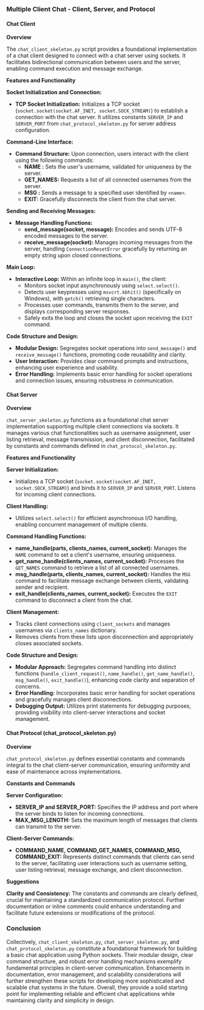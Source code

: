 ### Multiple Client Chat - Client, Server, and Protocol

#### Chat Client

**Overview**

The `chat_client_skeleton.py` script provides a foundational implementation of a chat client designed to connect with a chat server using sockets. It facilitates bidirectional communication between users and the server, enabling command execution and message exchange.

**Features and Functionality**

**Socket Initialization and Connection:**
- **TCP Socket Initialization:** Initializes a TCP socket (`socket.socket(socket.AF_INET, socket.SOCK_STREAM)`) to establish a connection with the chat server. It utilizes constants `SERVER_IP` and `SERVER_PORT` from `chat_protocol_skeleton.py` for server address configuration.

**Command-Line Interface:**
- **Command Structure:** Upon connection, users interact with the client using the following commands:
  - **NAME <name>:** Sets the user's username, validated for uniqueness by the server.
  - **GET_NAMES:** Requests a list of all connected usernames from the server.
  - **MSG <name> <message>:** Sends a message to a specified user identified by `<name>`.
  - **EXIT:** Gracefully disconnects the client from the chat server.

**Sending and Receiving Messages:**
- **Message Handling Functions:**
  - **send_message(socket, message):** Encodes and sends UTF-8 encoded messages to the server.
  - **receive_message(socket):** Manages incoming messages from the server, handling `ConnectionResetError` gracefully by returning an empty string upon closed connections.

**Main Loop:**
- **Interactive Loop:** Within an infinite loop in `main()`, the client:
  - Monitors socket input asynchronously using `select.select()`.
  - Detects user keypresses using `msvcrt.kbhit()` (specifically on Windows), with `getch()` retrieving single characters.
  - Processes user commands, transmits them to the server, and displays corresponding server responses.
  - Safely exits the loop and closes the socket upon receiving the `EXIT` command.

**Code Structure and Design:**
- **Modular Design:** Segregates socket operations into `send_message()` and `receive_message()` functions, promoting code reusability and clarity.
- **User Interaction:** Provides clear command prompts and instructions, enhancing user experience and usability.
- **Error Handling:** Implements basic error handling for socket operations and connection issues, ensuring robustness in communication.

#### Chat Server

**Overview**

`chat_server_skeleton.py` functions as a foundational chat server implementation supporting multiple client connections via sockets. It manages various chat functionalities such as username assignment, user listing retrieval, message transmission, and client disconnection, facilitated by constants and commands defined in `chat_protocol_skeleton.py`.

**Features and Functionality**

**Server Initialization:**
- Initializes a TCP socket (`socket.socket(socket.AF_INET, socket.SOCK_STREAM)`) and binds it to `SERVER_IP` and `SERVER_PORT`. Listens for incoming client connections.

**Client Handling:**
- Utilizes `select.select()` for efficient asynchronous I/O handling, enabling concurrent management of multiple clients.

**Command Handling Functions:**
- **name_handle(parts, clients_names, current_socket):** Manages the `NAME` command to set a client's username, ensuring uniqueness.
- **get_name_handle(clients_names, current_socket):** Processes the `GET_NAMES` command to retrieve a list of all connected usernames.
- **msg_handle(parts, clients_names, current_socket):** Handles the `MSG` command to facilitate message exchange between clients, validating sender and recipient.
- **exit_handle(clients_names, current_socket):** Executes the `EXIT` command to disconnect a client from the chat.

**Client Management:**
- Tracks client connections using `client_sockets` and manages usernames via `clients_names` dictionary.
- Removes clients from these lists upon disconnection and appropriately closes associated sockets.

**Code Structure and Design:**
- **Modular Approach:** Segregates command handling into distinct functions (`handle_client_request()`, `name_handle()`, `get_name_handle()`, `msg_handle()`, `exit_handle()`), enhancing code clarity and separation of concerns.
- **Error Handling:** Incorporates basic error handling for socket operations and gracefully manages client disconnections.
- **Debugging Output:** Utilizes print statements for debugging purposes, providing visibility into client-server interactions and socket management.

#### Chat Protocol (chat_protocol_skeleton.py)

**Overview**

`chat_protocol_skeleton.py` defines essential constants and commands integral to the chat client-server communication, ensuring uniformity and ease of maintenance across implementations.

**Constants and Commands**

**Server Configuration:**
- **SERVER_IP and SERVER_PORT:** Specifies the IP address and port where the server binds to listen for incoming connections.
- **MAX_MSG_LENGTH:** Sets the maximum length of messages that clients can transmit to the server.

**Client-Server Commands:**
- **COMMAND_NAME, COMMAND_GET_NAMES, COMMAND_MSG, COMMAND_EXIT:** Represents distinct commands that clients can send to the server, facilitating user interactions such as username setting, user listing retrieval, message exchange, and client disconnection.

**Suggestions**

**Clarity and Consistency:** The constants and commands are clearly defined, crucial for maintaining a standardized communication protocol. Further documentation or inline comments could enhance understanding and facilitate future extensions or modifications of the protocol.

### Conclusion

Collectively, `chat_client_skeleton.py`, `chat_server_skeleton.py`, and `chat_protocol_skeleton.py` constitute a foundational framework for building a basic chat application using Python sockets. Their modular design, clear command structure, and robust error handling mechanisms exemplify fundamental principles in client-server communication. Enhancements in documentation, error management, and scalability considerations will further strengthen these scripts for developing more sophisticated and scalable chat systems in the future. Overall, they provide a solid starting point for implementing reliable and efficient chat applications while maintaining clarity and simplicity in design.